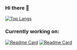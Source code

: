 ### Hi there 👋


[![Top Langs](https://github-readme-stats.vercel.app/api/top-langs/?username=sahanagana&theme=solarized-light)](https://github.com/anuraghazra/github-readme-stats)


### Currently working on:
[![Readme Card](https://github-readme-stats.vercel.app/api/pin/?username=sahanagana&repo=webscraping-and-automatic-data-entry-program&theme=solarized-light)](https://github.com/sahanagana/webscraping-and-automatic-data-entry-program)
[![Readme Card](https://github-readme-stats.vercel.app/api/pin/?username=sahanagana&repo=2playersnakeapp&theme=solarized-light)](https://github.com/sahanagana/2playersnakeapp)
<!--
**sahanagana/sahanagana** is a ✨ _special_ ✨ repository because its `README.md` (this file) appears on your GitHub profile.

Here are some ideas to get you started:

- 🔭 I’m currently working on ...
- 🌱 I’m currently learning ...
- 👯 I’m looking to collaborate on ...
- 🤔 I’m looking for help with ...
- 💬 Ask me about ...
- 📫 How to reach me: ...
- 😄 Pronouns: ...
- ⚡ Fun fact: ...
-->
